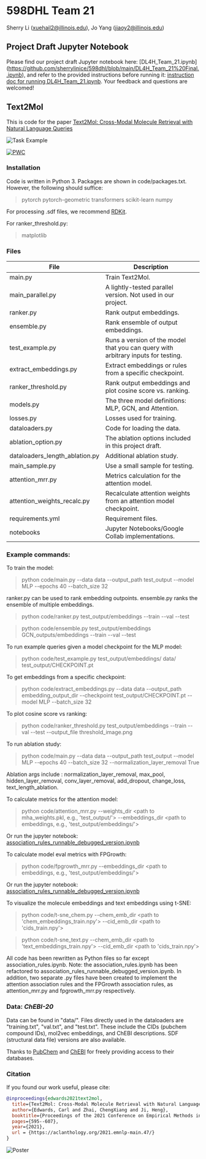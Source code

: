   

# 598DHL Team 21

Sherry Li (xuehail2@illinois.edu), Jo Yang (jiaoy2@illinois.edu)

## Project Draft Jupyter Notebook

Please find our project draft Jupyter notebook here: [DL4H_Team_21.ipynb] (https://github.com/sherrylinice/598dhl/blob/main/DL4H_Team_21%20Final..ipynb), and refer to the provided instructions before running it: [instruction doc for running DL4H_Team_21.ipynb](https://github.com/sherrylinice/598dhl/blob/f011712ec4e8754a0ce2969d6873fa31c8304e68/Instruction%20to%20run%20DL4H_Team21.ipynb%20(1).docx). Your feedback and questions are welcomed!

## Text2Mol

This is code for the paper [Text2Mol: Cross-Modal Molecule Retrieval with Natural Language Queries](https://aclanthology.org/2021.emnlp-main.47/)


![Task Example](https://github.com/cnedwards/text2mol/blob/master/misc/task2.PNG?raw=true)

[![PWC](https://img.shields.io/endpoint.svg?url=https://paperswithcode.com/badge/text2mol-cross-modal-molecule-retrieval-with/cross-modal-retrieval-on-chebi-20)](https://paperswithcode.com/sota/cross-modal-retrieval-on-chebi-20?p=text2mol-cross-modal-molecule-retrieval-with)

### Installation

Code is written in Python 3. Packages are shown in code/packages.txt. However, the following should suffice:
> pytorch
> pytorch-geometric
> transformers
> scikit-learn
> numpy

For processing .sdf files, we recommend [RDKit](https://www.rdkit.org/docs/GettingStartedInPython.html).

For ranker_threshold.py:
> matplotlib

### Files

| File      | Description |
| ----------- | ----------- |
| main.py      | Train Text2Mol.       |
| main_parallel.py   | A lightly-tested parallel version. Not used in our project.     |
| ranker.py   | Rank output embeddings.        |
| ensemble.py   | Rank ensemble of output embeddings.        |
| test_example.py   | Runs a version of the model that you can query with arbitrary inputs for testing.        |
| extract_embeddings.py   | Extract embeddings or rules from a specific checkpoint.        |
| ranker_threshold.py   | Rank output embeddings and plot cosine score vs. ranking.        |
| models.py   | The three model definitions: MLP, GCN, and Attention.        |
| losses.py   | Losses used for training.        |
| dataloaders.py   | Code for loading the data.        |
| ablation_option.py   | The ablation options included in this project draft.        |
| dataloaders_length_ablation.py   | Additional ablation study.        |
| main_sample.py   | Use a small sample for testing.        |
| attention_mrr.py | Metrics calculation for the attention model.        |
| attention_weights_recalc.py | Recalculate attention weights from an attention model checkpoint.        |
| requirements.yml   | Requirement files.        |
| notebooks   | Jupyter Notebooks/Google Collab implementations.        |


### Example commands:

To train the model:

> python code/main.py --data data --output_path test_output --model MLP --epochs 40 --batch_size 32

ranker.py can be used to rank embedding outpoints. ensemble.py ranks the ensemble of multiple embeddings.  

> python code/ranker.py test_output/embeddings --train --val --test

> python code/ensemble.py test_output/embeddings GCN_outputs/embeddings --train --val --test

To run example queries given a model checkpoint for the MLP model:

> python code/test_example.py test_output/embeddings/ data/ test_output/CHECKPOINT.pt

To get embeddings from a specific checkpoint:

> python code/extract_embeddings.py --data data --output_path embedding_output_dir --checkpoint test_output/CHECKPOINT.pt --model MLP --batch_size 32

To plot cosine score vs ranking:

> python code/ranker_threshold.py test_output/embeddings --train --val --test --output_file threshold_image.png

To run ablation study: 
> python code/main.py --data data --output_path test_output --model MLP --epochs 40 --batch_size 32 --normalization_layer_removal True

Ablation args include : normalization_layer_removal, max_pool, hidden_layer_removal, conv_layer_removal, add_dropout, change_loss, text_length_ablation.

To calculate metrics for the attention model:
> python code/attention_mrr.py --weights_dir <path to mha_weights.pkl, e.g., 'test_output/'> --embeddings_dir <path to embeddings, e.g., 'test_output/embeddings/'>

Or run the jupyter notebook: [association_rules_runnable_debugged_version.ipynb](https://github.com/sherrylinice/598dhl/blob/main/code/notebooks/association_rules_runnable_debugged_version.ipynb)

To calculate model eval metrics with FPGrowth:
> python code/fpgrowth_mrr.py --embeddings_dir <path to embeddings, e.g., 'test_output/embeddings/'>

Or run the jupyter notebook: [association_rules_runnable_debugged_version.ipynb](https://github.com/sherrylinice/598dhl/blob/main/code/notebooks/association_rules_runnable_debugged_version.ipynb)

To visualize the molecule embeddings and text embeddings using t-SNE: 
> python code/t-sne_chem.py --chem_emb_dir <path to 'chem_embeddings_train.npy'> --cid_emb_dir <path to 'cids_train.npy'>

> python code/t-sne_text.py --chem_emb_dir <path to 'text_embeddings_train.npy'> --cid_emb_dir <path to 'cids_train.npy'>

All code has been rewritten as Python files so far except association_rules.ipynb. Note: the association_rules.ipynb has been refactored to association_rules_runnable_debugged_version.ipynb. In addition, 
two separate .py files have been created to implement the attention association rules and the FPGrowth association rules, as attention_mrr.py and fpgrowth_mrr.py respectively. 


### Data: *ChEBI-20*

Data can be found in "data/". Files directly used in the dataloaders are "training.txt", "val.txt", and "test.txt". These include the CIDs (pubchem compound IDs), mol2vec embeddings, and ChEBI descriptions. SDF (structural data file) versions are also available. 

Thanks to [PubChem](https://pubchem.ncbi.nlm.nih.gov/) and [ChEBI](https://www.ebi.ac.uk/chebi/) for freely providing access to their databases. 


### Citation
If you found our work useful, please cite:
```bibtex
@inproceedings{edwards2021text2mol,
  title={Text2Mol: Cross-Modal Molecule Retrieval with Natural Language Queries},
  author={Edwards, Carl and Zhai, ChengXiang and Ji, Heng},
  booktitle={Proceedings of the 2021 Conference on Empirical Methods in Natural Language Processing},
  pages={595--607},
  year={2021},
  url = {https://aclanthology.org/2021.emnlp-main.47/}
}
```


![Poster](https://github.com/cnedwards/text2mol/blob/master/misc/Text2Mol_EMNLP_poster.png?raw=true)
